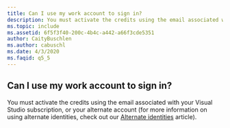 ```yaml
---
title: Can I use my work account to sign in?
description: You must activate the credits using the email associated with your Visual Studio subscription, or your alternate account (for more...
ms.topic: include
ms.assetid: 6f5f3f40-200c-4b4c-a442-a66f3cde5351
author: CaityBuschlen
ms.author: cabuschl
ms.date: 4/3/2020
ms.faqid: q5_5
---
```


## Can I use my work account to sign in?

You must activate the credits using the email associated with your Visual Studio subscription, or your alternate account (for more information on using alternate identities, check out our [Alternate identities](../../../../vs-alternate-identity.md) article).